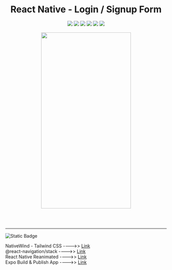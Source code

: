 
<div align='center'>
  <h1>React Native - Login / Signup Form</h1>
  <img src='https://img.shields.io/badge/fmfahath-white?logo=github&logoColor=black'/>
   <img src='https://img.shields.io/badge/React_Native-gray?logo=react'/>
   <img src='https://img.shields.io/badge/Tailwind_css-gray?logo=tailwindcss'/>
   <img src='https://img.shields.io/badge/Expo-white?logo=expo&logoColor=black'/>
   <img src='https://img.shields.io/badge/build-pass-green'/>
  <img src='https://img.shields.io/badge/Android-lightgreen?logo=android'/>
  <br><br>

  <div>
    <img src='https://github.com/fmfahath/my-app/assets/95971934/9147c904-bce2-4ff6-846c-6411a696c260' height='550px' width='280px' />
  </div>  
</div>


<br><br><hr>
![Static Badge](https://img.shields.io/badge/npm-dependencies-gray?logo=npm&logoColor=white&labelColor=red)

NativeWind - Tailwind CSS ---->> <a href='https://www.nativewind.dev/quick-starts/expo'>Link</a><br>
@react-navigation/stack ---->> <a href='https://www.npmjs.com/package/@react-navigation/stack'>Link</a><br>
React Native Reanimated ---->> <a href='https://docs.swmansion.com/react-native-reanimated/'>Link</a><br>
Expo Build & Publish App ---->> <a href='https://docs.expo.dev/distribution/app-stores/'>Link</a><br>



  

